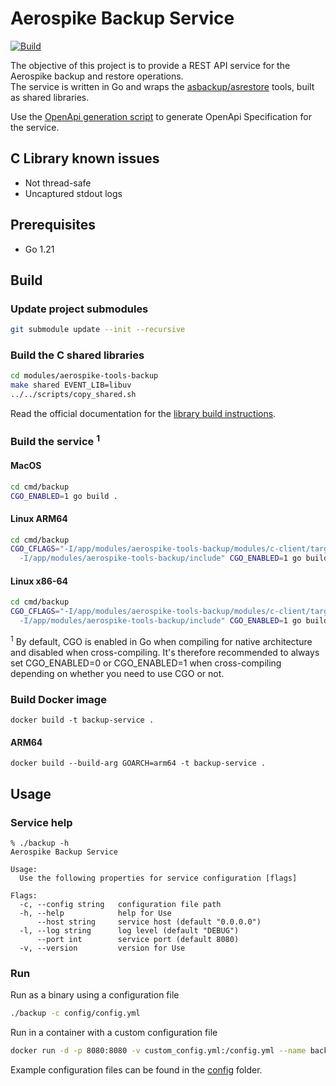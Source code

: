# Aerospike Backup Service
[![Build](https://github.com/aerospike/aerospike-backup-service/actions/workflows/build.yml/badge.svg)](https://github.com/aerospike/aerospike-backup-service/actions/workflows/build.yml)

The objective of this project is to provide a REST API service for the Aerospike backup and restore operations.  
The service is written in Go and wraps the [asbackup/asrestore](https://github.com/aerospike/aerospike-tools-backup) 
tools, built as shared libraries.

Use the [OpenApi generation script](./scripts/generate_OpenApi.sh) to generate OpenApi Specification for the service.

## C Library known issues
* Not thread-safe
* Uncaptured stdout logs

## Prerequisites

* Go 1.21

## Build

### Update project submodules
```bash
git submodule update --init --recursive
```

### Build the C shared libraries
```bash
cd modules/aerospike-tools-backup
make shared EVENT_LIB=libuv
../../scripts/copy_shared.sh
```
Read the official documentation for the [library build instructions](https://github.com/aerospike/aerospike-tools-backup#build-examples).

### Build the service <sup>1</sup>

#### MacOS
```bash
cd cmd/backup
CGO_ENABLED=1 go build .
```

#### Linux ARM64
```bash
cd cmd/backup
CGO_CFLAGS="-I/app/modules/aerospike-tools-backup/modules/c-client/target/Linux-aarch64/include \
  -I/app/modules/aerospike-tools-backup/include" CGO_ENABLED=1 go build .
```

#### Linux x86-64
```bash
cd cmd/backup
CGO_CFLAGS="-I/app/modules/aerospike-tools-backup/modules/c-client/target/Linux-x86_64/include \
  -I/app/modules/aerospike-tools-backup/include" CGO_ENABLED=1 go build .
```

<sup>1</sup> By default, CGO is enabled in Go when compiling for native architecture and disabled when cross-compiling.
It's therefore recommended to always set CGO_ENABLED=0 or CGO_ENABLED=1 when cross-compiling depending on whether you need to use CGO or not.

### Build Docker image
```
docker build -t backup-service .
```

#### ARM64
```
docker build --build-arg GOARCH=arm64 -t backup-service .
```

## Usage

### Service help
```
% ./backup -h                  
Aerospike Backup Service

Usage:
  Use the following properties for service configuration [flags]

Flags:
  -c, --config string   configuration file path
  -h, --help            help for Use
      --host string     service host (default "0.0.0.0")
  -l, --log string      log level (default "DEBUG")
      --port int        service port (default 8080)
  -v, --version         version for Use
```

### Run
Run as a binary using a configuration file
```bash
./backup -c config/config.yml
```

Run in a container with a custom configuration file
```bash
docker run -d -p 8080:8080 -v custom_config.yml:/config.yml --name backup-service backup-service "-lINFO"
```

Example configuration files can be found in the [config](./cmd/backup/config/) folder.
